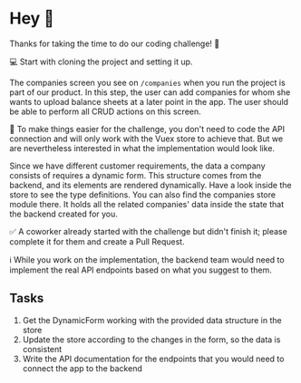 # Hey 👋 

Thanks for taking the time to do our coding challenge! 🙂

💻 Start with cloning the project and setting it up. 

The companies screen you see on `/companies` when you run the project is part of our product.
In this step, the user can add companies for whom she wants to upload balance sheets at a later point in the app.
The user should be able to perform all CRUD actions on this screen.

🎉 To make things easier for the challenge, you don't need to code the API connection and will only work with the Vuex store to achieve that. 
But we are nevertheless interested in what the implementation would look like.

Since we have different customer requirements, the data a company consists of requires a dynamic form. This structure comes from the backend, and its elements are rendered dynamically. Have a look inside the store to see the type definitions. You can also find the companies store module there. It holds all the related companies' data inside the state that the backend created for you.

✅ A coworker already started with the challenge but didn't finish it; please complete it for them and create a Pull Request.

ℹ️ While you work on the implementation, the backend team would need to implement the real API endpoints based on what you suggest to them.

## Tasks 

1. Get the DynamicForm working with the provided data structure in the store
2. Update the store according to the changes in the form, so the data is consistent
3. Write the API documentation for the endpoints that you would need to connect the app to the backend
